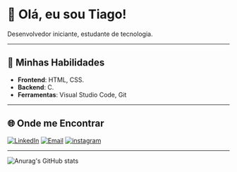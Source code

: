 # 👋 Olá, eu sou Tiago!

Desenvolvedor iniciante, estudante de tecnologia.

---

## 🚀 Minhas Habilidades

- **Frontend**: HTML, CSS.
- **Backend**: C.
- **Ferramentas**: Visual Studio Code, Git


---

## 🌐 Onde me Encontrar

[![LinkedIn](https://img.shields.io/badge/LinkedIn-0077B5?style=for-the-badge&logo=linkedin&logoColor=white)](https://www.linkedin.com/in/tiago-bastos-19387a277) [![Email](https://img.shields.io/badge/Gmail-D14836?style=for-the-badge&logo=gmail&logoColor=white)](mailto:tiagosdbastos@gmail.com) [![instagram](https://img.shields.io/badge/Instagram-E4405F?style=for-the-badge&logo=instagram&logoColor=white)](https://www.instagram.com/_.b4stos/)

---

![Anurag's GitHub stats](https://github-readme-stats.vercel.app/api?username=tiagosdbastos&show_icons=true&theme=dark)

